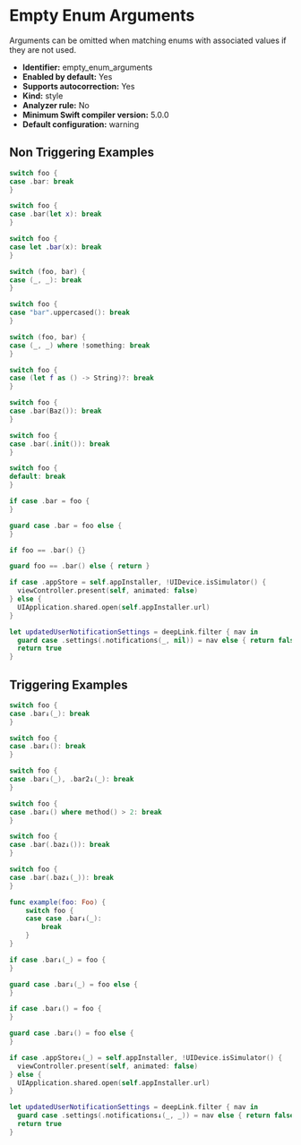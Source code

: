 # Empty Enum Arguments

Arguments can be omitted when matching enums with associated values if they are not used.

* **Identifier:** empty_enum_arguments
* **Enabled by default:** Yes
* **Supports autocorrection:** Yes
* **Kind:** style
* **Analyzer rule:** No
* **Minimum Swift compiler version:** 5.0.0
* **Default configuration:** warning

## Non Triggering Examples

```swift
switch foo {
case .bar: break
}
```

```swift
switch foo {
case .bar(let x): break
}
```

```swift
switch foo {
case let .bar(x): break
}
```

```swift
switch (foo, bar) {
case (_, _): break
}
```

```swift
switch foo {
case "bar".uppercased(): break
}
```

```swift
switch (foo, bar) {
case (_, _) where !something: break
}
```

```swift
switch foo {
case (let f as () -> String)?: break
}
```

```swift
switch foo {
case .bar(Baz()): break
}
```

```swift
switch foo {
case .bar(.init()): break
}
```

```swift
switch foo {
default: break
}
```

```swift
if case .bar = foo {
}
```

```swift
guard case .bar = foo else {
}
```

```swift
if foo == .bar() {}
```

```swift
guard foo == .bar() else { return }
```

```swift
if case .appStore = self.appInstaller, !UIDevice.isSimulator() {
  viewController.present(self, animated: false)
} else {
  UIApplication.shared.open(self.appInstaller.url)
}
```

```swift
let updatedUserNotificationSettings = deepLink.filter { nav in
  guard case .settings(.notifications(_, nil)) = nav else { return false }
  return true
}
```

## Triggering Examples

```swift
switch foo {
case .bar↓(_): break
}
```

```swift
switch foo {
case .bar↓(): break
}
```

```swift
switch foo {
case .bar↓(_), .bar2↓(_): break
}
```

```swift
switch foo {
case .bar↓() where method() > 2: break
}
```

```swift
switch foo {
case .bar(.baz↓()): break
}
```

```swift
switch foo {
case .bar(.baz↓(_)): break
}
```

```swift
func example(foo: Foo) {
    switch foo {
    case case .bar↓(_):
        break
    }
}
```

```swift
if case .bar↓(_) = foo {
}
```

```swift
guard case .bar↓(_) = foo else {
}
```

```swift
if case .bar↓() = foo {
}
```

```swift
guard case .bar↓() = foo else {
}
```

```swift
if case .appStore↓(_) = self.appInstaller, !UIDevice.isSimulator() {
  viewController.present(self, animated: false)
} else {
  UIApplication.shared.open(self.appInstaller.url)
}
```

```swift
let updatedUserNotificationSettings = deepLink.filter { nav in
  guard case .settings(.notifications↓(_, _)) = nav else { return false }
  return true
}
```